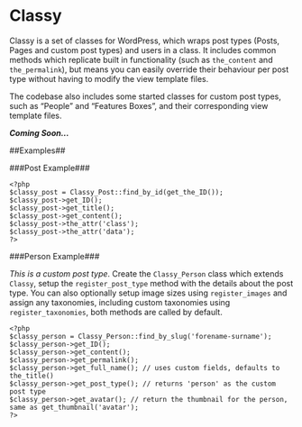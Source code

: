 Classy
======

Classy is a set of classes for WordPress, which wraps post types (Posts, Pages and custom post types) and users in a class.
It includes common methods which replicate built in functionality (such as `the_content` and `the_permalink`), but means you
can easily override their behaviour per post type without having to modify the view template files.

The codebase also includes some started classes for custom post types, such as “People” and “Features Boxes”, and their
corresponding view template files.

***Coming Soon…***

##Examples##

###Post Example###

    <?php
    $classy_post = Classy_Post::find_by_id(get_the_ID());
    $classy_post->get_ID();
    $classy_post->get_title();
    $classy_post->get_content();
    $classy_post->the_attr('class');
    $classy_post->the_attr('data');
    ?>

###Person Example###

*This is a custom post type*. Create the `Classy_Person` class which extends `Classy`, setup the `register_post_type`
method with the details about the post type. You can also optionally setup image sizes using `register_images` and
assign any taxonomies, including custom taxonomies using `register_taxonomies`, both methods are called by default.

    <?php
    $classy_person = Classy_Person::find_by_slug('forename-surname');
    $classy_person->get_ID();
    $classy_person->get_content();
    $classy_person->get_permalink();
    $classy_person->get_full_name(); // uses custom fields, defaults to the_title()
    $classy_person->get_post_type(); // returns 'person' as the custom post type
    $classy_person->get_avatar(); // return the thumbnail for the person, same as get_thumbnail('avatar');
    ?>